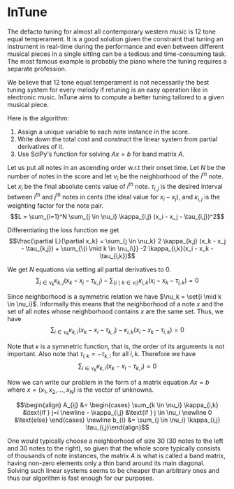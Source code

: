 # InTune

The defacto tuning for almost all contemporary western music is 12 tone equal temperament. It is a good solution given the constraint that tuning an instrument in real-time during the performance and even between different musical pieces in a single sitting can be a tedious and time-consuming task. The most famous example is probably the piano where the tuning requires a separate profession.

We believe that 12 tone equal temperament is not necessarily the best tuning system for every melody if retuning is an easy operation like in electronic music. InTune aims to compute a better tuning tailored to a given musical piece. 

Here is the algorithm:
1. Assign a unique variable to each note instance in the score.
1. Write down the total cost and construct the linear system from partial derivatives of it.
1. Use SciPy's function for solving $Ax=b$ for band matrix $A$.

Let us put all notes in an ascending order w.r.t their onset time. Let $N$ be the number of notes in the score and let $\nu_i$ be the neighborhood of the $i^{th}$ note. Let $x_i$ be the final absolute cents value of $i^{th}$ note. $\tau_{i,j}$ is the desired interval between $i^{th}$ and $j^{th}$ notes in cents (the ideal value for $x_i-x_j$), and $\kappa_{i,j}$ is the weighting factor for the note pair.
$$L = \sum_{i=1}^N \sum_{j \in \nu_i} \kappa_{i,j} (x_i - x_j - \tau_{i,j})^2$$

Differentiating the loss function we get
$$\frac{\partial L}{\partial x_k} = \sum_{j \in \nu_k} 2 \kappa_{k,j} (x_k - x_j - \tau_{k,j}) + \sum_{\{i \mid k \in \nu_i\}} -2 \kappa_{i,k}(x_i - x_k - \tau_{i,k})$$

We get $N$ equations via setting all partial derivatives to 0.
$$\sum_{j \in \nu_k} \kappa_{k,j} (x_k - x_j - \tau_{k,j}) - \sum_{\{i \mid k \in \nu_i\}} \kappa_{i,k}(x_i - x_k - \tau_{i,k}) = 0$$

Since neighborhood is a symmetric relation we have $\nu_k = \set{i \mid k \in \nu_i\}$. Informally this means that the neighborhood of a note $x$ and the set of all notes whose neighborhood contains $x$ are the same set. Thus, we have
$$\sum_{i \in \nu_k} \kappa_{k,i} (x_k - x_i - \tau_{k,i}) - \kappa_{i,k} (x_i - x_k - \tau_{i,k}) = 0$$

Note that $\kappa$ is a symmetric function, that is, the order of its arguments is not important. Also note that $\tau_{i,k} = - \tau_{k,i}$ for all $i,k$. Therefore we have
$$\sum_{i \in \nu_k} \kappa_{k,i} (x_k - x_i - \tau_{k,i}) = 0$$

Now we can write our problem in the form of a matrix equation $Ax=b$ where $x=(x_1,x_2,\ldots,x_N)$ is the vector of unknowns.

$$\begin{align}    A_{ij} &= \begin{cases}        \sum_{k \in \nu_i} \kappa_{i,k} &\text{if } j=i \newline        - \kappa_{i,j} &\text{if } j \in \nu_i \newline        0 &\text{else}    \end{cases} \newline    b_{i}  &= \sum_{j \in \nu_i} \kappa_{i,j} \tau_{i,j}\end{align}$$

One would typically choose a neighborhood of size 30 (30 notes to the left and 30 notes to the right), so given that the whole score typically consists of thousands of note instances, the matrix $A$ is what is called a band matrix, having non-zero elements only a thin band around its main diagonal. Solving such linear systems seems to be cheaper than arbitrary ones and thus our algorithm is fast enough for our purposes.
